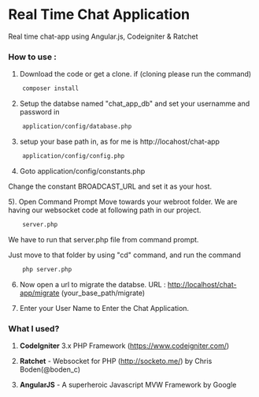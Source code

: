 # Real Time Chat Application
Real time chat-app using Angular.js, Codeigniter &amp; Ratchet


### How to use :

1) Download the code or get a clone.
if (cloning please run the command) 
```sh
	composer install
```

2) Setup the databse named "chat_app_db" and set your usernamme and password in
```sh
	application/config/database.php
```

3) setup your base path in, as for me is http://locahost/chat-app
```sh
	application/config/config.php
```

4) Goto application/config/constants.php

Change the constant BROADCAST_URL and set it as your host.

5). Open Command Prompt Move towards your webroot folder. We are having our websocket code at following path in our project.
```sh
	server.php
```

We have to run that server.php file from command prompt.

Just move to that folder by using "cd" command, and run the command

```sh
	php server.php
```

6) Now open a url to migrate the databse.
URL : <http://localhost/chat-app/migrate>
(your_base_path/migrate)

7) Enter your User Name to Enter the Chat Application.


### What I used?

1) **CodeIgniter** 3.x PHP Framework (https://www.codeigniter.com/) 

2) **Ratchet** - Websocket for PHP (http://socketo.me/) by Chris Boden(@boden_c)

3) **AngularJS** - A superheroic Javascript MVW Framework by Google